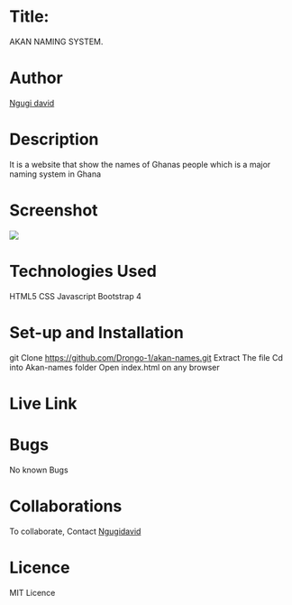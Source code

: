 # Title:
AKAN NAMING SYSTEM.


# Author
[Ngugi david](https://github.com/Drongo-1)


# Description
It is a website that show the names of Ghanas people which is a major naming system in Ghana

# Screenshot
<image src="https://github.com/Drongo-1/akan-names/blob/master/images/akan screenshot.png">
  
# Technologies Used
HTML5
CSS
Javascript
Bootstrap 4

# Set-up and Installation
git Clone https://github.com/Drongo-1/akan-names.git
Extract The file
Cd into Akan-names folder
Open index.html on any browser

# Live Link

# Bugs
No known Bugs

# Collaborations
To collaborate, Contact [Ngugidavid](ngugidavid46@gmail.com)

# Licence
MIT Licence
